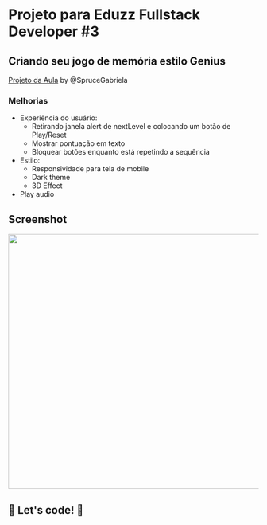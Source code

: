 # Projeto para Eduzz Fullstack Developer #3

## Criando seu jogo de memória estilo Genius

[Projeto da Aula](https://github.com/SpruceGabriela/genesis-dio) by @SpruceGabriela

### Melhorias

- Experiência do usuário:
  - Retirando janela alert de nextLevel e colocando um botão de Play/Reset
  - Mostrar pontuação em texto
  - Bloquear botões enquanto está repetindo a sequência
- Estilo:
  - Responsividade para tela de mobile
  - Dark theme
  - 3D Effect
- Play audio

## Screenshot

<img src="https://user-images.githubusercontent.com/64763336/153519295-82cb98e1-d1e9-4656-858b-06efce15d315.png" width="512">

## 🚀 Let's code! 🚀
